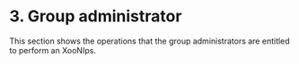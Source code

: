 # 3. Group administrator

This section shows the operations that the group administrators are entitled to perform an XooNIps.

